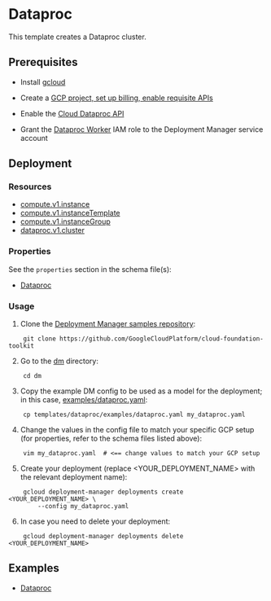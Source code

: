 # Dataproc

This template creates a Dataproc cluster.

## Prerequisites

- Install [gcloud](https://cloud.google.com/sdk)

- Create a [GCP project, set up billing, enable requisite APIs](../project/README.md)

- Enable the [Cloud Dataproc API](https://cloud.google.com/dataproc/docs/reference/rest/)

- Grant the [Dataproc Worker](https://cloud.google.com/dataproc/docs/concepts/iam/iam)
  IAM role to the Deployment Manager service account

## Deployment

### Resources

- [compute.v1.instance](https://cloud.google.com/compute/docs/reference/rest/v1/instances)
- [compute.v1.instanceTemplate](https://cloud.google.com/compute/docs/reference/latest/instanceTemplates)
- [compute.v1.instanceGroup](https://cloud.google.com/compute/docs/reference/latest/instanceGroups)
- [dataproc.v1.cluster](https://cloud.google.com/dataproc/docs/reference/rest/v1/projects.regions.clusters)

### Properties

See the `properties` section in the schema file(s):

- [Dataproc](dataproc.py.schema)

### Usage

1. Clone the [Deployment Manager samples repository](https://github.com/GoogleCloudPlatform/cloud-foundation-toolkit):

```shell
    git clone https://github.com/GoogleCloudPlatform/cloud-foundation-toolkit
```

2. Go to the [dm](../../) directory:

```shell
    cd dm
```

3. Copy the example DM config to be used as a model for the deployment; in
   this case, [examples/dataproc.yaml](examples/dataproc.yaml):

```shell
    cp templates/dataproc/examples/dataproc.yaml my_dataproc.yaml
```

4. Change the values in the config file to match your specific GCP setup
   (for properties, refer to the schema files listed above):

```shell
    vim my_dataproc.yaml  # <== change values to match your GCP setup
```

5. Create your deployment (replace \<YOUR\_DEPLOYMENT\_NAME\> with the
   relevant deployment name):

```shell
    gcloud deployment-manager deployments create <YOUR_DEPLOYMENT_NAME> \
        --config my_dataproc.yaml
```

6. In case you need to delete your deployment:

```shell
    gcloud deployment-manager deployments delete <YOUR_DEPLOYMENT_NAME>
```

## Examples

- [Dataproc](examples/dataproc.yaml)
